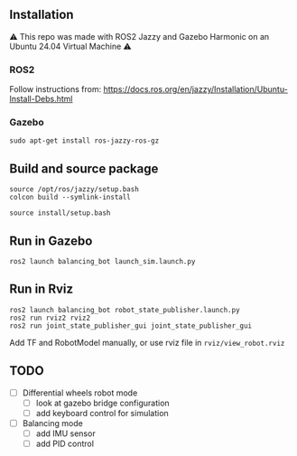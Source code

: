 ## Installation

:warning: This repo was made with ROS2 Jazzy and Gazebo Harmonic on an Ubuntu 24.04 Virtual Machine :warning:

### ROS2

Follow instructions from: https://docs.ros.org/en/jazzy/Installation/Ubuntu-Install-Debs.html

### Gazebo

```
sudo apt-get install ros-jazzy-ros-gz
```

## Build and source package
```
source /opt/ros/jazzy/setup.bash
colcon build --symlink-install

source install/setup.bash 
```

## Run in Gazebo
```
ros2 launch balancing_bot launch_sim.launch.py
```

## Run in Rviz
```
ros2 launch balancing_bot robot_state_publisher.launch.py
ros2 run rviz2 rviz2
ros2 run joint_state_publisher_gui joint_state_publisher_gui
```
Add TF and RobotModel manually, or use rviz file in `rviz/view_robot.rviz`

## TODO
- [ ] Differential wheels robot mode
    - [ ] look at gazebo bridge configuration
    - [ ] add keyboard control for simulation

- [ ] Balancing mode
    - [ ] add IMU sensor
    - [ ] add PID control